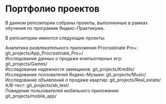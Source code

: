 # Портфолио проектов
В данном репозитории собраны проекты, выполненные в рамках обучения по программе Яндекс-Практикума.

В репозитории имеются следующие проекты:

Аналитика развлекательного приложения Procrastinate Pro+: git_projects/App_Procrastinate_Pro+/\
Исследование данных о продаже компьютерных игр: git_projects/Games/\
Исследование надежности заемщиков: git_projects/Kredits/\
Исследование ползователей Яндекс-Музыки: git_projects/Music/\
Исследование объявлений о продаже квартир: git_projects/Real_estate/\
A/B-тест: git_projects/ab_test/\
Поведение пользователей мобильного приложения: git_projects/mobile_app/
